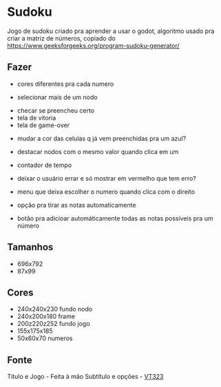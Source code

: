 # Sudoku

Jogo de sudoku criado pra aprender a usar o godot, algoritmo usado pra criar a matriz de números, copiado do https://www.geeksforgeeks.org/program-sudoku-generator/

## Fazer

- cores diferentes pra cada numero

- selecionar mais de um nodo

* checar se preencheu certo
* tela de vitoria
* tela de game-over

- mudar a cor das celulas q já vem preenchidas pra um azul?

- destacar nodos com o mesmo valor quando clica em um

- contador de tempo

- deixar o usuário errar e só mostrar em vermelho que tem erro?

- menu que deixa escolher o numero quando clica com o direito

- opção pra tirar as notas automaticamente

- botão pra adicioar automáticamente todas as notas possíveis pra um número

## Tamanhos

- 696x792
- 87x99

## Cores

- 240x240x230 	fundo nodo
- 240x200x180 	frame
- 200z220z252 	fundo jogo
- 155x175x185
- 50x60x70	    numeros

## Fonte

Título e Jogo - Feita à mão
Subtítulo e opções - [VT323](https://fonts.google.com/specimen/VT323)
